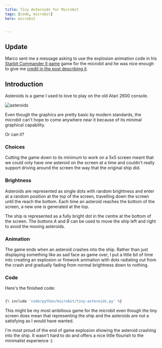 ```yaml
---
title: Tiny Asteroids for Microbit
tags: [code, microbit]
hero: microbit


---
```


## Update

Marco sent me a message asking to use the explosion animation code in his [Starbit Commander II game](https://github.com/marc0janssen/Starbit-Commander-II) game for the microbit and he was nice enough to give me [credit in the post describing it](https://mjanssen.nl/2021/04/08/starbit-commander-ii/). 


## Introduction

Asteroids is a game I used to love to play on the old Atari 2600 console.

![asteroids](/assets/img/posts/tiny-asteroids-for-microbit/asteroids.png)

Even though the graphics are pretty basic by modern standards, the microbit can't hope to
come anywhere near it because of its minimal graphical capability.

Or can it?

### Choices

Cutting the game down to its minimum to work on a 5x5 screen meant that we could only
have one asteroid on the screen at a time and couldn't really support driving around the
screen the way that the original ship did.

### Brightness

Asteroids are represented as single dots with random brightness and enter at a random
position at the top of the screen, travelling down the screen until the reach the bottom.
Each time an asteroid reaches the bottom of the screen, a new one is generated at the top.

The ship is represented as a fully bright dot in the centre at the bottom of the screen. The buttons
_A_ and _B_ can be used to move the ship left and right to avoid the moving asteroids.

### Animation

The game ends when an asteroid crashes into the ship. Rather than just displaying something like
as sad face as game over, I put a little bit of time into creating an explosion or firework
animation with dots radiating out from the crash and gradually fading from normal brightness down
to nothing.

### Code

Here's the finished code:

```python

{% include 'code/python/microbit/tiny-asteroids.py' %}

```

This might be my most ambitious game for the microbit even though the tiny screen does
mean that representing the ship and the asteroids are not a satisfying as I would have
wanted.

I'm most proud of the end of game explosion showing the asteroid crashing into the ship. It wasn't
hard to do and offers a nice little flourish to the minimalist experience :)
